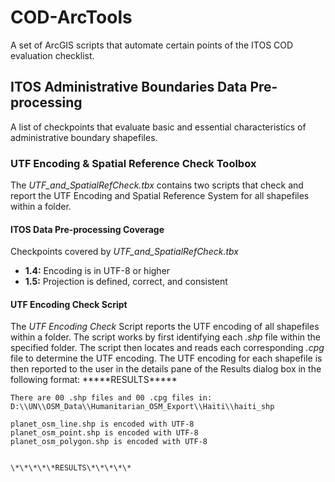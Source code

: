 # COD-ArcTools

A set of ArcGIS scripts that automate certain points of the ITOS COD evaluation checklist.

## ITOS Administrative Boundaries Data Pre-processing
A list of checkpoints that evaluate basic and essential characteristics of administrative boundary shapefiles.
### UTF Encoding & Spatial Reference Check Toolbox
The *UTF_and_SpatialRefCheck.tbx* contains two scripts that check and report the UTF Encoding and Spatial Reference System for all shapefiles within a folder.
#### ITOS Data Pre-processing Coverage
Checkpoints covered by *UTF_and_SpatialRefCheck.tbx*
* **1.4:** Encoding is in UTF-8 or higher
* **1.5:** Projection is defined, correct, and consistent

#### UTF Encoding Check Script
The *UTF Encoding Check* Script reports the UTF encoding of all shapefiles within a folder. The script works by first identifying each *.shp* file within the specified folder. The script then locates and reads each corresponding *.cpg* file to determine the UTF encoding. The UTF encoding for each shapefile is then reported to the user in the details pane of the Results dialog box in the following format:
	\*\*\*\*\*RESULTS\*\*\*\*\*

	There are 00 .shp files and 00 .cpg files in:
	D:\\UN\\OSM_Data\\Humanitarian_OSM_Export\\Haiti\\haiti_shp

	planet_osm_line.shp is encoded with UTF-8
	planet_osm_point.shp is encoded with UTF-8
	planet_osm_polygon.shp is encoded with UTF-8


	\*\*\*\*\*RESULTS\*\*\*\*\*
